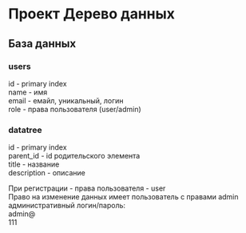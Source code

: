 # Проект Дерево данных
## База данных
### users
id     - primary index<br>
name   - имя<br>
email  - емайл, уникальный, логин<br>
role   - права пользователя (user/admin) <br>
### datatree
id          - primary index<br>
parent_id   - id родительского элемента<br>
title       - название<br>
description - описание<br>

При регистрации - права пользователя - user<br>
Право на изменение данных имеет пользователь с правами admin<br>
административный логин/пароль:<br>
admin@<br>
111